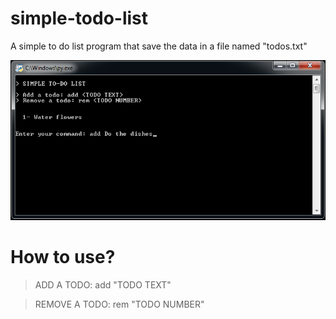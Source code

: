 # simple-todo-list
A simple to do list program that save the data in a file named "todos.txt"

![Screenshot of the program](https://github.com/TheDriedWater/telegram-groups-admins-extractor/blob/main/screenshot.png)

# How to use?
> ADD A TODO: add "TODO TEXT"

> REMOVE A TODO: rem "TODO NUMBER"
